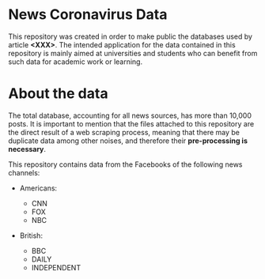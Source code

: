 # News Coronavirus Data
This repository was created in order to make public the databases used by article **&lt;XXX>**. The intended application for the data contained in this repository is mainly aimed at universities and students who can benefit from such data for academic work or learning.
# About the data
The total database, accounting for all news sources, has more than 10,000 posts. It is important to mention that the files attached to this repository are the direct result of a web scraping process, meaning that there may be duplicate data among other noises, and therefore their **pre-processing is necessary**.

This repository contains data from the Facebooks of the following news channels:
* Americans:
  * CNN
  * FOX
  * NBC

* British:
  * BBC
  * DAILY
  * INDEPENDENT
